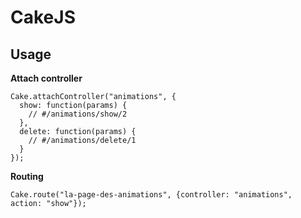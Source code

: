 # CakeJS

## Usage

**Attach controller**

```
Cake.attachController("animations", {
  show: function(params) {
    // #/animations/show/2
  },
  delete: function(params) {
    // #/animations/delete/1
  }
});
```

**Routing**

```
Cake.route("la-page-des-animations", {controller: "animations", action: "show"});
```
